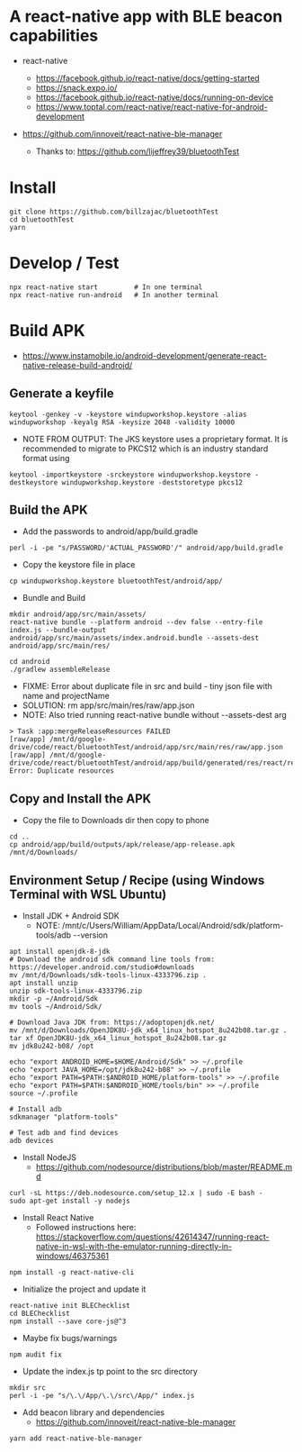 A react-native app with BLE beacon capabilities
====================================================
* react-native
    * https://facebook.github.io/react-native/docs/getting-started
    * https://snack.expo.io/
    * https://facebook.github.io/react-native/docs/running-on-device
    * https://www.toptal.com/react-native/react-native-for-android-development

* https://github.com/innoveit/react-native-ble-manager
    * Thanks to: https://github.com/lijeffrey39/bluetoothTest

Install
============

```
git clone https://github.com/billzajac/bluetoothTest
cd bluetoothTest
yarn
```

Develop / Test
===============

```
npx react-native start         # In one terminal
npx react-native run-android   # In another terminal
```

Build APK
================

* https://www.instamobile.io/android-development/generate-react-native-release-build-android/

Generate a keyfile
---------------------

```
keytool -genkey -v -keystore windupworkshop.keystore -alias windupworkshop -keyalg RSA -keysize 2048 -validity 10000
```

* NOTE FROM OUTPUT: The JKS keystore uses a proprietary format. It is recommended to migrate to PKCS12 which is an industry standard format using
```
keytool -importkeystore -srckeystore windupworkshop.keystore -destkeystore windupworkshop.keystore -deststoretype pkcs12
```

Build the APK
---------------------

* Add the passwords to android/app/build.gradle
```
perl -i -pe "s/PASSWORD/'ACTUAL_PASSWORD'/" android/app/build.gradle
```

* Copy the keystore file in place
```
cp windupworkshop.keystore bluetoothTest/android/app/
```

* Bundle and Build
```
mkdir android/app/src/main/assets/
react-native bundle --platform android --dev false --entry-file index.js --bundle-output android/app/src/main/assets/index.android.bundle --assets-dest android/app/src/main/res/

cd android
./gradlew assembleRelease
```

* FIXME: Error about duplicate file in src and build - tiny json file with name and projectName
* SOLUTION: rm app/src/main/res/raw/app.json
* NOTE: Also tried running react-native bundle without --assets-dest arg
```
> Task :app:mergeReleaseResources FAILED
[raw/app] /mnt/d/google-drive/code/react/bluetoothTest/android/app/src/main/res/raw/app.json    [raw/app] /mnt/d/google-drive/code/react/bluetoothTest/android/app/build/generated/res/react/release/raw/app.json: Error: Duplicate resources
```

Copy and Install the APK
---------------------

* Copy the file to Downloads dir then copy to phone
```
cd ..
cp android/app/build/outputs/apk/release/app-release.apk /mnt/d/Downloads/
```


Environment Setup / Recipe (using Windows Terminal with WSL Ubuntu)
-----------

* Install JDK + Android SDK
    * NOTE: /mnt/c/Users/William/AppData/Local/Android/sdk/platform-tools/adb --version
```
apt install openjdk-8-jdk
# Download the android sdk command line tools from: https://developer.android.com/studio#downloads
mv /mnt/d/Downloads/sdk-tools-linux-4333796.zip .
apt install unzip
unzip sdk-tools-linux-4333796.zip
mkdir -p ~/Android/Sdk
mv tools ~/Android/Sdk/

# Download Java JDK from: https://adoptopenjdk.net/
mv /mnt/d/Downloads/OpenJDK8U-jdk_x64_linux_hotspot_8u242b08.tar.gz .
tar xf OpenJDK8U-jdk_x64_linux_hotspot_8u242b08.tar.gz
mv jdk8u242-b08/ /opt

echo "export ANDROID_HOME=$HOME/Android/Sdk" >> ~/.profile
echo "export JAVA_HOME=/opt/jdk8u242-b08" >> ~/.profile
echo "export PATH=$PATH:$ANDROID_HOME/platform-tools" >> ~/.profile
echo "export PATH=$PATH:$ANDROID_HOME/tools/bin" >> ~/.profile
source ~/.profile

# Install adb
sdkmanager "platform-tools"

# Test adb and find devices
adb devices
```

* Install NodeJS
    * https://github.com/nodesource/distributions/blob/master/README.md
```
curl -sL https://deb.nodesource.com/setup_12.x | sudo -E bash -
sudo apt-get install -y nodejs
```

* Install React Native
    * Followed instructions here: https://stackoverflow.com/questions/42614347/running-react-native-in-wsl-with-the-emulator-running-directly-in-windows/46375361
```
npm install -g react-native-cli
```

* Initialize the project and update it
```
react-native init BLEChecklist
cd BLEChecklist
npm install --save core-js@^3
```

* Maybe fix bugs/warnings
```
npm audit fix
```

* Update the index.js tp point to the src directory
```
mkdir src
perl -i -pe "s/\.\/App/\.\/src\/App/" index.js
```

* Add beacon library and dependencies
    * https://github.com/innoveit/react-native-ble-manager
```
yarn add react-native-ble-manager
```
